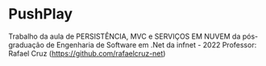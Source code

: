 # PushPlay
Trabalho da aula de PERSISTÊNCIA, MVC e SERVIÇOS EM NUVEM da pós-graduação de Engenharia de Software em .Net da infnet - 2022
Professor: Rafael Cruz (https://github.com/rafaelcruz-net)
